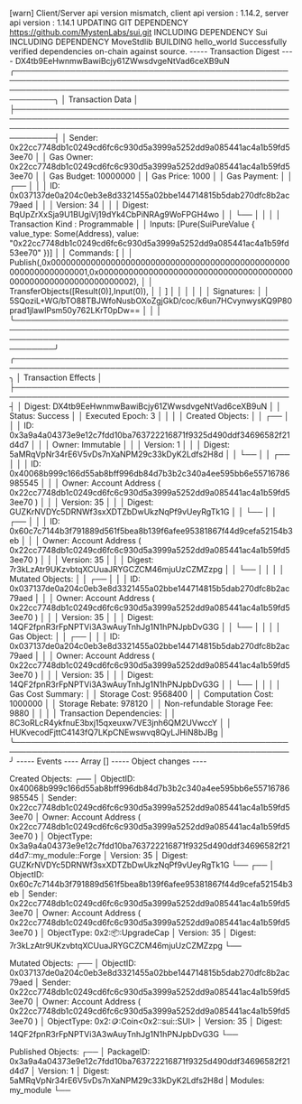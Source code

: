 [warn] Client/Server api version mismatch, client api version : 1.14.2, server api version : 1.14.1
UPDATING GIT DEPENDENCY https://github.com/MystenLabs/sui.git
INCLUDING DEPENDENCY Sui
INCLUDING DEPENDENCY MoveStdlib
BUILDING hello_world
Successfully verified dependencies on-chain against source.
----- Transaction Digest ----
DX4tb9EeHwnmwBawiBcjy61ZWwsdvgeNtVad6ceXB9uN
╭─────────────────────────────────────────────────────────────────────────────────────────────────────────────────────────────────────────────────────────────╮
│ Transaction Data                                                                                                                                            │
├─────────────────────────────────────────────────────────────────────────────────────────────────────────────────────────────────────────────────────────────┤
│ Sender: 0x22cc7748db1c0249cd6fc6c930d5a3999a5252dd9a085441ac4a1b59fd53ee70                                                                                  │
│ Gas Owner: 0x22cc7748db1c0249cd6fc6c930d5a3999a5252dd9a085441ac4a1b59fd53ee70                                                                               │
│ Gas Budget: 10000000                                                                                                                                        │
│ Gas Price: 1000                                                                                                                                             │
│ Gas Payment:                                                                                                                                                │
│  ┌──                                                                                                                                                        │
│  │ ID: 0x037137de0a204c0eb3e8d3321455a02bbe144714815b5dab270dfc8b2ac79aed                                                                                   │
│  │ Version: 34                                                                                                                                              │
│  │ Digest: BqUpZrXxSja9U1BUgiVj19dYk4CbPiNRAg9WoFPGH4wo                                                                                                     │
│  └──                                                                                                                                                        │
│                                                                                                                                                             │
│ Transaction Kind : Programmable                                                                                                                             │
│ Inputs: [Pure(SuiPureValue { value_type: Some(Address), value: "0x22cc7748db1c0249cd6fc6c930d5a3999a5252dd9a085441ac4a1b59fd53ee70" })]                     │
│ Commands: [                                                                                                                                                 │
│   Publish(<modules>,0x0000000000000000000000000000000000000000000000000000000000000001,0x0000000000000000000000000000000000000000000000000000000000000002), │
│   TransferObjects([Result(0)],Input(0)),                                                                                                                    │
│ ]                                                                                                                                                           │
│                                                                                                                                                             │
│                                                                                                                                                             │
│ Signatures:                                                                                                                                                 │
│    5SQoziL+WG/bTO88TBJWfoNusbOXoZgjGkD/coc/k6un7HCvynwysKQ9P80prad1jlawlPsm50y762LKrT0pDw==                                                                 │
│                                                                                                                                                             │
╰─────────────────────────────────────────────────────────────────────────────────────────────────────────────────────────────────────────────────────────────╯
╭───────────────────────────────────────────────────────────────────────────────────────────────────╮
│ Transaction Effects                                                                               │
├───────────────────────────────────────────────────────────────────────────────────────────────────┤
│ Digest: DX4tb9EeHwnmwBawiBcjy61ZWwsdvgeNtVad6ceXB9uN                                              │
│ Status: Success                                                                                   │
│ Executed Epoch: 3                                                                                 │
│                                                                                                   │
│ Created Objects:                                                                                  │
│  ┌──                                                                                              │
│  │ ID: 0x3a9a4a04373e9e12c7fdd10ba763722216871f9325d490ddf34696582f21d4d7                         │
│  │ Owner: Immutable                                                                               │
│  │ Version: 1                                                                                     │
│  │ Digest: 5aMRqVpNr34rE6V5vDs7nXaNPM29c33kDyK2Ldfs2H8d                                           │
│  └──                                                                                              │
│  ┌──                                                                                              │
│  │ ID: 0x40068b999c166d55ab8bff996db84d7b3b2c340a4ee595bb6e55716786985545                         │
│  │ Owner: Account Address ( 0x22cc7748db1c0249cd6fc6c930d5a3999a5252dd9a085441ac4a1b59fd53ee70 )  │
│  │ Version: 35                                                                                    │
│  │ Digest: GUZKrNVDYc5DRNWf3sxXDTZbDwUkzNqPf9vUeyRgTk1G                                           │
│  └──                                                                                              │
│  ┌──                                                                                              │
│  │ ID: 0x60c7c7144b3f791889d561f5bea8b139f6afee95381867f44d9cefa52154b3eb                         │
│  │ Owner: Account Address ( 0x22cc7748db1c0249cd6fc6c930d5a3999a5252dd9a085441ac4a1b59fd53ee70 )  │
│  │ Version: 35                                                                                    │
│  │ Digest: 7r3kLzAtr9UKzvbtqXCUuaJRYGCZCM46mjuUzCZMZzpg                                           │
│  └──                                                                                              │
│                                                                                                   │
│ Mutated Objects:                                                                                  │
│  ┌──                                                                                              │
│  │ ID: 0x037137de0a204c0eb3e8d3321455a02bbe144714815b5dab270dfc8b2ac79aed                         │
│  │ Owner: Account Address ( 0x22cc7748db1c0249cd6fc6c930d5a3999a5252dd9a085441ac4a1b59fd53ee70 )  │
│  │ Version: 35                                                                                    │
│  │ Digest: 14QF2fpnR3rFpNPTVi3A3wAuyTnhJg1N1hPNJpbDvG3G                                           │
│  └──                                                                                              │
│                                                                                                   │
│ Gas Object:                                                                                       │
│  ┌──                                                                                              │
│  │ ID: 0x037137de0a204c0eb3e8d3321455a02bbe144714815b5dab270dfc8b2ac79aed                         │
│  │ Owner: Account Address ( 0x22cc7748db1c0249cd6fc6c930d5a3999a5252dd9a085441ac4a1b59fd53ee70 )  │
│  │ Version: 35                                                                                    │
│  │ Digest: 14QF2fpnR3rFpNPTVi3A3wAuyTnhJg1N1hPNJpbDvG3G                                           │
│  └──                                                                                              │
│                                                                                                   │
│ Gas Cost Summary:                                                                                 │
│    Storage Cost: 9568400                                                                          │
│    Computation Cost: 1000000                                                                      │
│    Storage Rebate: 978120                                                                         │
│    Non-refundable Storage Fee: 9880                                                               │
│                                                                                                   │
│ Transaction Dependencies:                                                                         │
│    8C3oRLcR4ykfnuE3bxj15qxeuxw7VE3jnh6QM2UVwccY                                                   │
│    HUKvecodFjttC4143fQ7LKpCNEwswvq8QyLJHiN8bJBg                                                   │
╰───────────────────────────────────────────────────────────────────────────────────────────────────╯
----- Events ----
Array []
----- Object changes ----

Created Objects: 
 ┌──
 │ ObjectID: 0x40068b999c166d55ab8bff996db84d7b3b2c340a4ee595bb6e55716786985545
 │ Sender: 0x22cc7748db1c0249cd6fc6c930d5a3999a5252dd9a085441ac4a1b59fd53ee70 
 │ Owner: Account Address ( 0x22cc7748db1c0249cd6fc6c930d5a3999a5252dd9a085441ac4a1b59fd53ee70 )
 │ ObjectType: 0x3a9a4a04373e9e12c7fdd10ba763722216871f9325d490ddf34696582f21d4d7::my_module::Forge 
 │ Version: 35
 │ Digest: GUZKrNVDYc5DRNWf3sxXDTZbDwUkzNqPf9vUeyRgTk1G
 └──
 ┌──
 │ ObjectID: 0x60c7c7144b3f791889d561f5bea8b139f6afee95381867f44d9cefa52154b3eb
 │ Sender: 0x22cc7748db1c0249cd6fc6c930d5a3999a5252dd9a085441ac4a1b59fd53ee70 
 │ Owner: Account Address ( 0x22cc7748db1c0249cd6fc6c930d5a3999a5252dd9a085441ac4a1b59fd53ee70 )
 │ ObjectType: 0x2::package::UpgradeCap 
 │ Version: 35
 │ Digest: 7r3kLzAtr9UKzvbtqXCUuaJRYGCZCM46mjuUzCZMZzpg
 └──

Mutated Objects: 
 ┌──
 │ ObjectID: 0x037137de0a204c0eb3e8d3321455a02bbe144714815b5dab270dfc8b2ac79aed
 │ Sender: 0x22cc7748db1c0249cd6fc6c930d5a3999a5252dd9a085441ac4a1b59fd53ee70 
 │ Owner: Account Address ( 0x22cc7748db1c0249cd6fc6c930d5a3999a5252dd9a085441ac4a1b59fd53ee70 )
 │ ObjectType: 0x2::coin::Coin<0x2::sui::SUI> 
 │ Version: 35
 │ Digest: 14QF2fpnR3rFpNPTVi3A3wAuyTnhJg1N1hPNJpbDvG3G
 └──

Published Objects: 
 ┌──
 │ PackageID: 0x3a9a4a04373e9e12c7fdd10ba763722216871f9325d490ddf34696582f21d4d7 
 │ Version: 1 
 │ Digest: 5aMRqVpNr34rE6V5vDs7nXaNPM29c33kDyK2Ldfs2H8d
 | Modules: my_module
 └──
